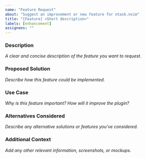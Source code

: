 ```yaml
---
name: "Feature Request"
about: "Suggest an improvement or new feature for ntask.nvim"
title: "[Feature] <Short description>"
labels: [enhancement]
assignees: ""
---
```


### Description

_A clear and concise description of the feature you want to request._

### Proposed Solution

_Describe how this feature could be implemented._

### Use Case

_Why is this feature important? How will it improve the plugin?_

### Alternatives Considered

_Describe any alternative solutions or features you've considered._

### Additional Context

_Add any other relevant information, screenshots, or mockups._
